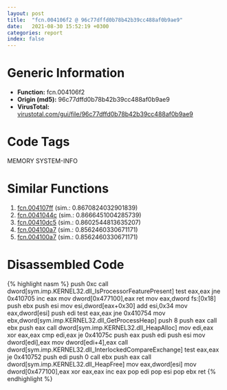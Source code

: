 ```yaml
---
layout: post
title:  "fcn.004106f2 @ 96c77dffd0b78b42b39cc488af0b9ae9"
date:   2021-08-30 15:52:19 +0300
categories: report
index: false
---
```


# Generic Information
- **Function:** fcn.004106f2
- **Origin (md5):** 96c77dffd0b78b42b39cc488af0b9ae9
- **VirusTotal:** [virustotal.com/gui/file/96c77dffd0b78b42b39cc488af0b9ae9][virustotal_ref]

# Code Tags
<span class="tag" id="MEMORY">MEMORY</span>
<span class="tag" id="SYSTEM-INFO">SYSTEM-INFO</span>


# Similar Functions

1. [fcn.004107ff][similar_1_ref] (sim.: 0.8670824032901839)
2. [fcn.0041044c][similar_2_ref] (sim.: 0.8666451004285739)
3. [fcn.00410dc5][similar_3_ref] (sim.: 0.8602544813635207)
4. [fcn.004100a7][similar_4_ref] (sim.: 0.8562460330671171)
5. [fcn.004100a7][similar_5_ref] (sim.: 0.8562460330671171)


# Disassembled Code

{% highlight nasm %}
push 0xc
call dword[sym.imp.KERNEL32.dll_IsProcessorFeaturePresent]
test eax,eax
jne 0x410705
inc eax
mov dword[0x477100],eax
ret 
mov eax,dword fs:[0x18]
push ebx
push esi
mov esi,dword[eax+0x30]
add esi,0x34
mov eax,dword[esi]
push edi
test eax,eax
jne 0x410754
mov ebx,dword[sym.imp.KERNEL32.dll_GetProcessHeap]
push 8
push eax
call ebx
push eax
call dword[sym.imp.KERNEL32.dll_HeapAlloc]
mov edi,eax
xor eax,eax
cmp edi,eax
je 0x41075c
push eax
push edi
push esi
mov dword[edi],eax
mov dword[edi+4],eax
call dword[sym.imp.KERNEL32.dll_InterlockedCompareExchange]
test eax,eax
je 0x410752
push edi
push 0
call ebx
push eax
call dword[sym.imp.KERNEL32.dll_HeapFree]
mov eax,dword[esi]
mov dword[0x477100],eax
xor eax,eax
inc eax
pop edi
pop esi
pop ebx
ret 
{% endhighlight %}


[similar_1_ref]: /report/fcn.004107ff@9d452aab9b3572c423f4d04fdfadb250
[similar_2_ref]: /report/fcn.0041044c@0b645351d6df77d56852ad106e75fced
[similar_3_ref]: /report/fcn.00410dc5@40a770684b117e1d21b6dd3201f1566a
[similar_4_ref]: /report/fcn.004100a7@074a6a8502a27e18f8b5ea831bacabad
[similar_5_ref]: /report/fcn.004100a7@d3ad46676721a96e1408ac558c298889
[virustotal_ref]: https://www.virustotal.com/gui/file/96c77dffd0b78b42b39cc488af0b9ae9